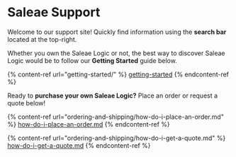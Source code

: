 # Saleae Support

Welcome to our support site! Quickly find information using the **search bar** located at the top-right.

Whether you own the Saleae Logic or not, the best way to discover Saleae Logic would be to follow our **Getting Started** guide below.

{% content-ref url="getting-started/" %}
[getting-started](getting-started/)
{% endcontent-ref %}



Ready to **purchase your own Saleae Logic?** Place an order or request a quote below!

{% content-ref url="ordering-and-shipping/how-do-i-place-an-order.md" %}
[how-do-i-place-an-order.md](ordering-and-shipping/how-do-i-place-an-order.md)
{% endcontent-ref %}

{% content-ref url="ordering-and-shipping/how-do-i-get-a-quote.md" %}
[how-do-i-get-a-quote.md](ordering-and-shipping/how-do-i-get-a-quote.md)
{% endcontent-ref %}




